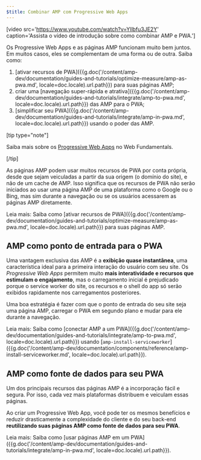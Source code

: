```yaml
---
$title: Combinar AMP com Progressive Web Apps
---
```


[video src='https://www.youtube.com/watch?v=Yllbfu3JE2Y' caption='Assista o vídeo de introdução sobre como combinar AMP e PWA.']

Os Progressive Web Apps e as páginas AMP funcionam muito bem juntos. Em muitos casos, eles se complementam de uma forma ou de outra. Saiba como:

1. [ativar recursos de PWA]({{g.doc('/content/amp-dev/documentation/guides-and-tutorials/optimize-measure/amp-as-pwa.md', locale=doc.locale).url.path}}) para suas páginas AMP;
2. criar uma [navegação super-rápida e atrativa]({{g.doc('/content/amp-dev/documentation/guides-and-tutorials/integrate/amp-to-pwa.md', locale=doc.locale).url.path}}) das AMP para o PWA;
3. [simplificar seu PWA]({{g.doc('/content/amp-dev/documentation/guides-and-tutorials/integrate/amp-in-pwa.md', locale=doc.locale).url.path}}) usando o poder das AMP.

[tip type="note"]

Saiba mais sobre os [Progressive Web Apps](https://developers.google.com/web/progressive-web-apps/) no Web Fundamentals.

[/tip]

As páginas AMP podem usar muitos recursos de PWA por conta própria, desde que sejam veiculadas a partir da sua origem (o domínio do site), e não de um cache de AMP. Isso significa que os recursos de PWA não serão iniciados ao usar uma página AMP de uma plataforma como o Google ou o Bing, mas sim durante a navegação ou se os usuários acessarem as páginas AMP diretamente.

Leia mais: Saiba como [ativar recursos de PWA]({{g.doc('/content/amp-dev/documentation/guides-and-tutorials/optimize-measure/amp-as-pwa.md', locale=doc.locale).url.path}}) para suas páginas AMP.

## AMP como ponto de entrada para o PWA

Uma vantagem exclusiva das AMP é a **exibição quase instantânea**, uma característica ideal para a primeira interação do usuário com seu site. Os *Progressive Web Apps* permitem muito **mais interatividade e recursos que estimulam o engajamento**, mas o carregamento inicial é prejudicado porque o service worker do site, os recursos e o shell do app só serão exibidos rapidamente nos carregamentos posteriores.

Uma boa estratégia é fazer com que o ponto de entrada do seu site seja uma página AMP, carregar o PWA em segundo plano e mudar para ele durante a navegação.

Leia mais: Saiba como [conectar AMP a um PWA]({{g.doc('/content/amp-dev/documentation/guides-and-tutorials/integrate/amp-to-pwa.md', locale=doc.locale).url.path}}) usando [`amp-install-serviceworker`]({{g.doc('/content/amp-dev/documentation/components/reference/amp-install-serviceworker.md', locale=doc.locale).url.path}}).

## AMP como fonte de dados para seu PWA

Um dos principais recursos das páginas AMP é a incorporação fácil e segura. Por isso, cada vez mais plataformas distribuem e veiculam essas páginas.

Ao criar um Progressive Web App, você pode ter os mesmos benefícios e reduzir drasticamente a complexidade do cliente e do seu back-end **reutilizando suas páginas AMP como fonte de dados para seu PWA**.

Leia mais: Saiba como [usar páginas AMP em um PWA]({{g.doc('/content/amp-dev/documentation/guides-and-tutorials/integrate/amp-in-pwa.md', locale=doc.locale).url.path}}).
